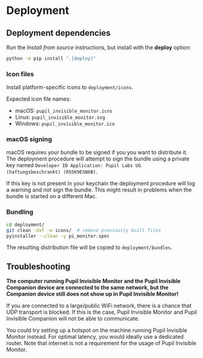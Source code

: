 # Deployment

## Deployment dependencies
Run the _Install from source_ instructions, but install with the **deploy** option:
```sh
python -m pip install ".[deploy]"
```

### Icon files

Install platform-specific icons to `deployment/icons`.

Expected icon file names:
- macOS: `pupil_invisible_monitor.icns`
- Linux: `pupil_invisible_monitor.svg`
- Windows: `pupil_invisible_monitor.ico`

### macOS signing

macOS requires your bundle to be signed if you you want to distribute it.
The deployment procedure will attempt to sign the bundle using a private key named
`Developer ID Application: Pupil Labs UG (haftungsbeschrankt) (R55K9ESN6B)`.

If this key is not present in your keychain the deployment procedure will log a warning
and not sign the bundle. This might result in problems when the bundle is started on
a different Mac.

### Bundling
```sh
cd deployment/
git clean -dxf -e icons/  # remove previously built files
pyinstaller --clean -y pi_monitor.spec
```

The resulting distribution file will be copied to `deployment/bundles`.

## Troubleshooting
**The computer running Pupil Invisible Monitor and the Pupil Invisible Companion device are connected to the same network, but the Companion device still does not show up in Pupil Invisible Monitor!**

If you are connected to a large/public WiFi network, there is a chance that UDP transport is blocked. If this is the case, Pupil Invisible Monitor and Pupil Invisible Companion will not be able to communicate.

You could try setting up a hotspot on the machine running Pupil Invisible Monitor instead. For optimal latency, you would ideally use a dedicated router. Note that internet is not a requirement for the usage of Pupil Invisible Monitor.

